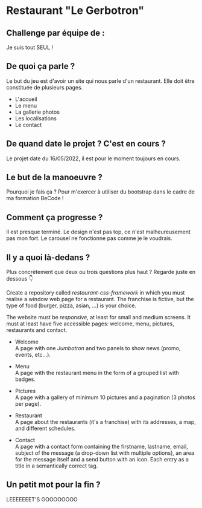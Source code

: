 # Restaurant "Le Gerbotron"

## Challenge par équipe de :

Je suis tout SEUL !

## De quoi ça parle ?

Le but du jeu est d'avoir un site qui nous parle d'un restaurant. Elle doit être constituée de plusieurs pages.

- L'accueil
- Le menu
- La gallerie photos
- Les localisations
- Le contact

## De quand date le projet ? C'est en cours ?

Le projet date du 16/05/2022, il est pour le moment toujours en cours.

## Le but de la manoeuvre ?

Pourquoi je fais ça ? Pour m'exercer à utiliser du bootstrap dans le cadre de ma formation BeCode !

## Comment ça progresse ?

Il est presque terminé. Le design n'est pas top, ce n'est malheureusement pas mon fort. Le carousel ne fonctionne pas comme je le voudrais.

## Il y a quoi là-dedans ?

Plus concrètement que deux ou trois questions plus haut ? Regarde juste en dessous :point_down:

Create a repository called _restaurant-css-framework_ in which you must realise
a window web page for a restaurant. The franchise is fictive, but the type of
food (burger, pizza, asian, ...) is your choice.

The website must be *responsive*, at least for small and medium screens. It must
at least have five accessible pages: welcome, menu, pictures, restaurants and
contact.

- Welcome  
A page with one _Jumbotron_ and two panels to show news (promo, events, etc...).

- Menu  
A page with the restaurant menu in the form of a grouped list with badges.

- Pictures  
A page with a gallery of minimum 10 pictures and a pagination (3 photos per
page).

- Restaurant  
A page about the restaurants (it's a franchise) with its addresses, a map, and
different schedules.

- Contact  
A page with a contact form containing the firstname, lastname, email, subject of
the message (a drop-down list with multiple options), an area for the message
itself and a send button with an icon. Each entry as a title in a semantically
correct tag.

## Un petit mot pour la fin ?

LEEEEEEET'S GOOOOOOOO
